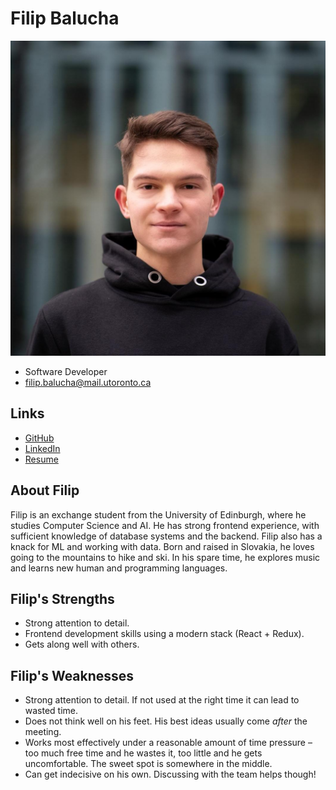 # Filip Balucha

![Filip Balucha Profile](./filip_balucha_avatar.jpeg)

- Software Developer
- filip.balucha@mail.utoronto.ca

## Links

- [GitHub](https://github.com/filipbalucha)
- [LinkedIn](https://www.linkedin.com/in/filip-balucha/)
- [Resume](./filip_balucha_resume.pdf)

## About Filip

Filip is an exchange student from the University of Edinburgh, where he studies Computer Science and AI. He has strong frontend experience, with sufficient knowledge of database systems and the backend. Filip also has a knack for ML and working with data. Born and raised in Slovakia, he loves going to the mountains to hike and ski. In his spare time, he explores music and learns new human and programming languages.

## Filip's Strengths

- Strong attention to detail.
- Frontend development skills using a modern stack (React + Redux).
- Gets along well with others.

## Filip's Weaknesses

- Strong attention to detail. If not used at the right time it can lead to wasted time.
- Does not think well on his feet. His best ideas usually come _after_ the meeting.
- Works most effectively under a reasonable amount of time pressure – too much free time and he wastes it, too little and he gets uncomfortable. The sweet spot is somewhere in the middle.
- Can get indecisive on his own. Discussing with the team helps though!